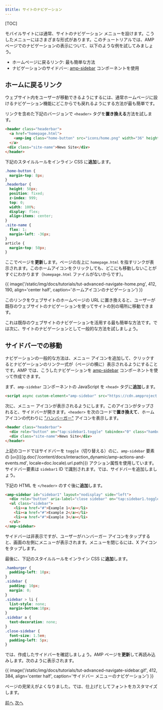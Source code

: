 ```yaml
---
$title: サイトのナビゲーション
---
```


[TOC]

モバイルサイトには通常、サイトのナビゲーション メニューを設けます。こうしたメニューにはさまざまな形式があります。このチュートリアルでは、AMP ページでのナビゲーションの表示について、以下のような例を試してみましょう。

- ホームページに戻るリンク: 最も簡単な方法
- ナビゲーションのサイドバー: [amp-sidebar](/ja/docs/reference/components/amp-sidebar.html) コンポーネントを使用

## ホームに戻るリンク

ウェブサイト内をユーザーが移動できるようにするには、通常ホームページに設けるナビゲーション機能にどこからでも戻れるようにする方法が最も簡単です。

リンクを含めた下記のバージョンで `<header>` タグを**置き換える**方法を試します。

```html
<header class="headerbar">
  <a href="homepage.html">
    <amp-img class="home-button" src="icons/home.png" width="36" height="36"></amp-img>
  </a>
 <div class="site-name">News Site</div>
</header>
```

下記のスタイルルールをインライン CSS に**追加**します。

```css
.home-button {
  margin-top: 8px;
}
.headerbar {
  height: 50px;
  position: fixed;
  z-index: 999;
  top: 0;
  width: 100%;
  display: flex;
  align-items: center;
}
.site-name {
  flex: 1;
  margin-left: -36px;
}
article {
  margin-top: 50px;
}
```

ここでページを**更新**します。ページの左上に `homepage.html` を指すリンクが表示されます。このホームアイコンをクリックしても、どこにも移動しないことがすぐにわかります（`homepage.html` ファイルがないからです）。

{{ image('/static/img/docs/tutorials/tut-advanced-navigate-home.png', 412, 190, align='center half', caption='ホームアイコンのナビゲーション') }}

このリンクをウェブサイトのホームページの URL に置き換えると、ユーザーが既存のウェブサイトのナビゲーションを使ってサイトの別の場所に移動できます。

これは既存のウェブサイトのナビゲーションを活用する最も簡単な方法です。では次に、サイトのナビゲーションとして一般的な方法を試しましょう。


## サイドバーでの移動

ナビゲーションの一般的な方法は、メニュー アイコンを追加して、クリックするとナビゲーションのリンク一式が（ページの横に）表示されるようにすることです。AMP では、こうしたナビゲーションを [amp-sidebar](/ja/docs/reference/components/amp-sidebar.html) コンポーネントを使って作成できます。

まず、`amp-sidebar` コンポーネントの JavaScript を `<head>` タグに**追加**します。

```html
<script async custom-element="amp-sidebar" src="https://cdn.ampproject.org/v0/amp-sidebar-0.1.js"></script>
```

次に、メニュー アイコンが表示されるようにします。このアイコンがタップされると、サイドバーが開きます。`<header>` を次のコードで**置き換えて**、ホームアイコンの代わりに ["ハンバーガー"](https://en.wikipedia.org/wiki/Hamburger_button) アイコンを表示します。

```html
<header class="headerbar">
  <div role="button" on="tap:sidebar1.toggle" tabindex="0" class="hamburger">☰</div>
  <div class="site-name">News Site</div>
</header>
```

上記のコードではサイドバーを `toggle`（切り替える）のに、`amp-sidebar` 要素の [`on`]({{g.doc('/content/docs/interaction_dynamic/amp-actions-and-events.md', locale=doc.locale).url.path}}) アクション属性を使用しています。サイドバー要素は `sidebar1` ID で識別されます。では、サイドバーを追加しましょう。


下記の HTML を `</header>` のすぐ後に**追加**します。

```html
<amp-sidebar id="sidebar1" layout="nodisplay" side="left">
  <div role="button" aria-label="close sidebar" on="tap:sidebar1.toggle" tabindex="0" class="close-sidebar">✕</div>
  <ul class="sidebar">
    <li><a href="#">Example 1</a></li>
    <li><a href="#">Example 2</a></li>
    <li><a href="#">Example 3</a></li>
  </ul>
</amp-sidebar>
```

サイドバーは非表示ですが、ユーザーがハンバーガー アイコンをタップすると、画面の左側にメニューが表示されます。メニューを閉じるには、X アイコンをタップします。

最後に、下記のスタイルルールをインライン CSS に**追加**します。

```css
.hamburger {
  padding-left: 10px;
}
.sidebar {
  padding: 10px;
  margin: 0;
}
.sidebar > li {
  list-style: none;
  margin-bottom:10px;
}
.sidebar a {
  text-decoration: none;
}
.close-sidebar {
  font-size: 1.5em;
  padding-left: 5px;
}
```

では、作成したサイドバーを確認しましょう。AMP ページを**更新**して再読み込みします。次のように表示されます。

{{ image('/static/img/docs/tutorials/tut-advanced-navigate-sidebar.gif', 412, 384, align='center half', caption='サイドバー メニューのナビゲーション') }}

ページの見栄えがよくなりました。では、仕上げとしてフォントをカスタマイズします。

<div class="prev-next-buttons">
  <a class="button prev-button" href="{{g.doc('/content/amp-dev/documentation/guides-and-tutorials/develop/tracking_data.md', locale=doc.locale).url.path}}"><span class="arrow-prev">前へ</span></a>
  <a class="button next-button" href="{{g.doc('/content/docs/fundamentals/add_advanced/fonts.md', locale=doc.locale).url.path}}"><span class="arrow-next">次へ</span></a>
</div>

